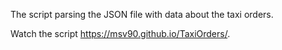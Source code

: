 The script parsing the JSON file with data about the taxi orders.

Watch the script https://msv90.github.io/TaxiOrders/.
